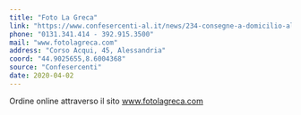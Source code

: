 ```yaml
---
title: "Foto La Greca"
link: "https://www.confesercenti-al.it/news/234-consegne-a-domicilio-alessandria-lista-aggiornata-al-26-marzo.html"
phone: "0131.341.414 - 392.915.3500"
mail: "www.fotolagreca.com"
address: "Corso Acqui, 45, Alessandria"
coord: "44.9025655,8.6004368"
source: "Confesercenti"
date: 2020-04-02
---
```


Ordine online attraverso il sito www.fotolagreca.com
